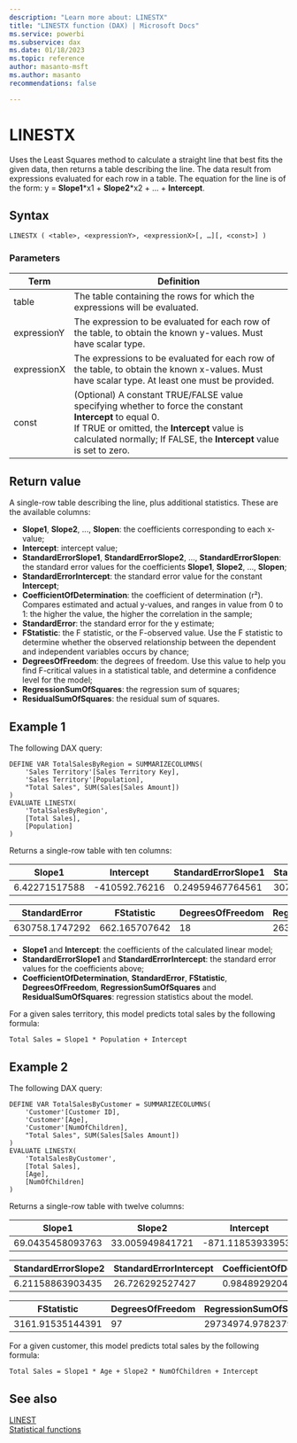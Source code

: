 ```yaml
---
description: "Learn more about: LINESTX"
title: "LINESTX function (DAX) | Microsoft Docs"
ms.service: powerbi
ms.subservice: dax
ms.date: 01/18/2023
ms.topic: reference
author: masanto-msft
ms.author: masanto
recommendations: false

---
```


# LINESTX

Uses the Least Squares method to calculate a straight line that best fits the given data, then returns a table describing the line. The data result from expressions evaluated for each row in a table. The equation for the line is of the form: y = **Slope1**\*x1 + **Slope2**\*x2 + ... + **Intercept**.

## Syntax

```dax
LINESTX ( <table>, <expressionY>, <expressionX>[, …][, <const>] )
```

### Parameters

|Term|Definition|
|--------|--------------|
|table|The table containing the rows for which the expressions will be evaluated.|
|expressionY|The expression to be evaluated for each row of the table, to obtain the known y-values. Must have scalar type. |
|expressionX|The expressions to be evaluated for each row of the table, to obtain the known x-values. Must have scalar type. At least one must be provided.|
|const|(Optional) A constant TRUE/FALSE value specifying whether to force the constant **Intercept** to equal 0.</br>If TRUE or omitted, the **Intercept** value is calculated normally; If FALSE, the **Intercept** value is set to zero.|

## Return value

A single-row table describing the line, plus additional statistics. These are the available columns:

- **Slope1**, **Slope2**, ..., **Slopen**: the coefficients corresponding to each x-value;
- **Intercept**: intercept value;
- **StandardErrorSlope1**, **StandardErrorSlope2**, ..., **StandardErrorSlopen**: the standard error values for the coefficients **Slope1**, **Slope2**, ..., **Slopen**;
- **StandardErrorIntercept**: the standard error value for the constant **Intercept**;
- **CoefficientOfDetermination**: the coefficient of determination (r²). Compares estimated and actual y-values, and ranges in value from 0 to 1: the higher the value, the higher the correlation in the sample;
- **StandardError**: the standard error for the y estimate;
- **FStatistic**: the F statistic, or the F-observed value. Use the F statistic to determine whether the observed relationship between the dependent and independent variables occurs by chance;
- **DegreesOfFreedom**: the degrees of freedom. Use this value to help you find F-critical values in a statistical table, and determine a confidence level for the model;
- **RegressionSumOfSquares**: the regression sum of squares;
- **ResidualSumOfSquares**: the residual sum of squares.

## Example 1

The following DAX query:

```dax
DEFINE VAR TotalSalesByRegion = SUMMARIZECOLUMNS(
    'Sales Territory'[Sales Territory Key],
    'Sales Territory'[Population],
    "Total Sales", SUM(Sales[Sales Amount])
)
EVALUATE LINESTX(
    'TotalSalesByRegion',
    [Total Sales],
    [Population]
)
```

Returns a single-row table with ten columns:

|Slope1|Intercept|StandardErrorSlope1|StandardErrorIntercept|CoefficientOfDetermination|
|-----|-----|-----|-----|-----|
|6.42271517588|-410592.76216|0.24959467764561|307826.343996223|0.973535860750193|

|StandardError|FStatistic|DegreesOfFreedom|RegressionSumOfSquares|ResidualSumOfSquares|
|-----|-----|-----|-----|-----|
|630758.1747292|662.165707642|18|263446517001130|7161405749781.07|

- **Slope1** and **Intercept**: the coefficients of the calculated linear model;
- **StandardErrorSlope1** and **StandardErrorIntercept**: the standard error values for the coefficients above;
- **CoefficientOfDetermination**, **StandardError**, **FStatistic**, **DegreesOfFreedom**, **RegressionSumOfSquares** and **ResidualSumOfSquares**: regression statistics about the model.

For a given sales territory, this model predicts total sales by the following formula:

	Total Sales = Slope1 * Population + Intercept

## Example 2

The following DAX query:

```dax
DEFINE VAR TotalSalesByCustomer = SUMMARIZECOLUMNS(
    'Customer'[Customer ID],
    'Customer'[Age],
    'Customer'[NumOfChildren],
    "Total Sales", SUM(Sales[Sales Amount])
)
EVALUATE LINESTX(
    'TotalSalesByCustomer',
    [Total Sales],
    [Age],
    [NumOfChildren]
)
```

Returns a single-row table with twelve columns:

|Slope1|Slope2|Intercept|StandardErrorSlope1|
|--|--|--|--|
|69.0435458093763|33.005949841721|-871.118539339539|0.872588875481658|

|StandardErrorSlope2|StandardErrorIntercept|CoefficientOfDetermination|StandardError|
|--|--|--|--|
|6.21158863903435|26.726292527427|0.984892920482022|68.5715034014342|

|FStatistic|DegreesOfFreedom|RegressionSumOfSquares|ResidualSumOfSquares|
|--|--|--|--|
|3161.91535144391|97|29734974.9782379|456098.954637092|

For a given customer, this model predicts total sales by the following formula:

	Total Sales = Slope1 * Age + Slope2 * NumOfChildren + Intercept

## See also

[LINEST](linest-function-dax.md)  
[Statistical functions](statistical-functions-dax.md)  
